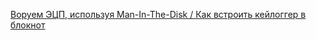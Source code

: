 [Воруем ЭЦП, используя Man-In-The-Disk / Как встроить кейлоггер в блокнот](http://orderofsixangles.com/2019/17/07/steal-ds.html)
